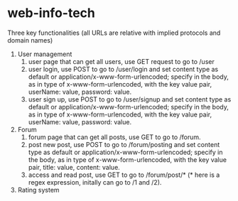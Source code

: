 # web-info-tech
Three key functionalities (all URLs are relative with implied protocols and domain names)
1. User management
    1. user page that can get all users, use GET request to go to /user
    2. user login, use POST to go to /user/login and set content type as default or application/x-www-form-urlencoded; specify in the body, as in type of x-www-form-urlencoded,
    with the key value pair, userName: value, password: value.
    3. user sign up, use POST to go to /user/signup and set content type as default or application/x-www-form-urlencoded; specify in the body, as in type of x-www-form-urlencoded,
    with the key value pair, userName: value, password: value.
2. Forum
    1. forum page that can get all posts, use GET to go to /forum.
    2. post new post, use POST to go to /forum/posting and set content type as default or application/x-www-form-urlencoded; specify in the body, as in type of x-www-form-urlencoded, with the key value pair, title: value, content: value.
    3. access and read post, use GET to go to /forum/post/* (* here is a regex expression, initally can go to /1 and /2).
3. Rating system